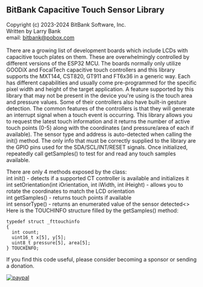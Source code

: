 BitBank Capacitive Touch Sensor Library<br>
---------------------------------------
Copyright (c) 2023-2024 BitBank Software, Inc.<br>
Written by Larry Bank<br>
email: bitbank@pobox.com<br>
<br>
There are a growing list of development boards which include LCDs with capacitive touch plates on them. These are overwhelmingly controlled by different versions of the ESP32 MCU. The boards normally only utilize GOODiX and FocalTech capacitive touch controllers and this library supports the MXT144, CST820, GT911 and FT6x36 in a generic way. Each has different capabilities and usually come pre-programmed for the specific pixel width and height of the target application. A feature supported by this library that may not be present in the device you're using is the touch area and pressure values. Some of their controllers also have built-in gesture detection. The common features of the controllers is that they will generate an interrupt signal when a touch event is occurring. This library allows you to request the latest touch information and it returns the number of active touch points (0-5) along with the coordinates (and pressure/area of each if available). The sensor type and address is auto-detected when calling the init() method. The only info that must be correctly supplied to the library are the GPIO pins used for the SDA/SCL/INT/RESET signals. Once initialized, repeatedly call getSamples() to test for and read any touch samples available.<br>

There are only 4 methods exposed by the class:<br>
int init() - detects if a supported CT controller is available and initializes it<br>
int setOrientation(int iOrientation, int iWidth, int iHeight) - allows you to rotate the coordinates to match the LCD orientation<br>
int getSamples() - returns touch points if available<br>
int sensorType() - returns an enumerated value of the sensor detected<>
Here is the TOUCHINFO structure filled by the getSamples() method:<br>
```
typedef struct _fttouchinfo
{
  int count;
  uint16_t x[5], y[5];
  uint8_t pressure[5], area[5];
} TOUCHINFO;
```

If you find this code useful, please consider becoming a sponsor or sending a donation.

[![paypal](https://www.paypalobjects.com/en_US/i/btn/btn_donateCC_LG.gif)](https://www.paypal.com/cgi-bin/webscr?cmd=_s-xclick&hosted_button_id=SR4F44J2UR8S4)


